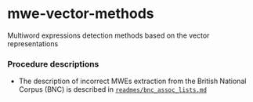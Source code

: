 # mwe-vector-methods
Multiword expressions detection methods based on the vector representations

### Procedure descriptions
* The description of incorrect MWEs extraction from the British National Corpus (BNC) is described in [<code>readmes/bnc_assoc_lists.md</code>](https://github.com/Netherwulf/mwe-vector-methods/blob/main/readmes/bnc_assoc_lists.md)
